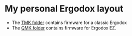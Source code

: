 # My personal Ergodox layout
* The [TMK folder](tmk/) contains firmware for a classic Ergodox
* The [QMK folder](qmk/) contains firmware for Ergodox EZ.
